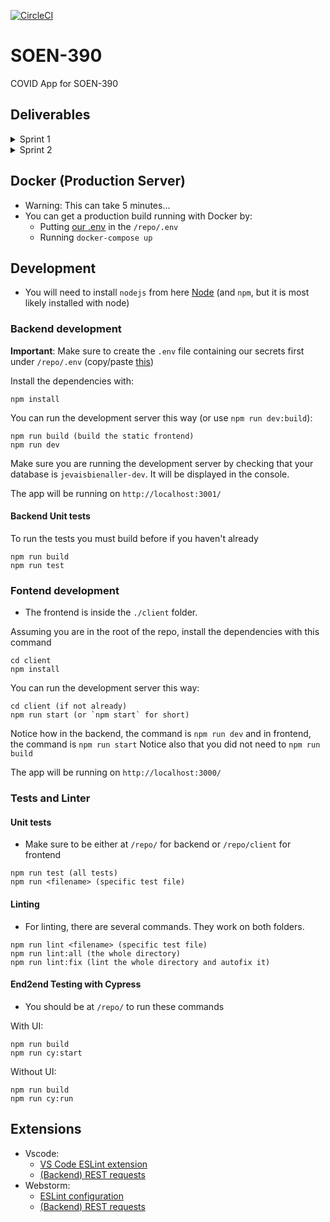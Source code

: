 [![CircleCI](https://circleci.com/gh/SOEN-390-Team-20/Team-20-SOEN-390/tree/main.svg?style=svg)](https://circleci.com/gh/SOEN-390-Team-20/Team-20-SOEN-390/tree/main)

# SOEN-390
COVID App for SOEN-390

## Deliverables

<details>
 <summary>Sprint 1</summary>
 
 * User Stories: [Link](https://docs.google.com/document/d/10e0HZjkWyzlSJokzyg2kVIG6lEmYFzd5JUu7HRchm74/edit?usp=sharing)
 * Release Plan: [Link](https://docs.google.com/spreadsheets/d/1AnwQnLcOWrc7WdgSCdrhiCFdA93MjsrW/edit?usp=sharing&ouid=102135473325782843143&rtpof=true&sd=true)
 * SAD: [Link](https://docs.google.com/document/d/1Ufmfg821g7_rF3dyY5VU9c14m0wEapiFrJ8mhEENNrI/edit?usp=sharing)
 * Risk Assessment: \[[Log](https://drive.google.com/file/d/1kEs8hGzfQoS4M2BgRx-tnM814cgZDpvR/view?usp=sharing)] \[[Plan](https://drive.google.com/file/d/1kEs8hGzfQoS4M2BgRx-tnM814cgZDpvR/view?usp=sharing)]
 * UI prototype: \[[Doc](https://docs.google.com/document/d/1vIKDfNXSNiLRZCsmxhTnLM62R3UDsN8ENk8Hd2ggnEY/edit?usp=sharing)] \[[Figma](https://www.figma.com/file/RnPSGbdIQBEvGQPM6Kxqdv/Wireframes?node-id=2%3A2)]
 * Running Prototype: \[[Frontend](http://ec2-15-223-77-239.ca-central-1.compute.amazonaws.com:3000/)] \[[Backend](http://ec2-15-223-77-239.ca-central-1.compute.amazonaws.com:3001/)]
 * Sprint Retrospective: [Link](https://docs.google.com/document/d/1iTohXd3ckTxBPp3_kZDx-4ve5Yf9xTZEQawz6jqnY2Q/edit?usp=sharing)

</details>

<details>
 <summary>Sprint 2</summary>
 
 * User Stories: [Issues Tag](https://github.com/SOEN-390-Team-20/Team-20-SOEN-390/issues?q=is%3Aopen+is%3Aissue+label%3A%22feature+%3E+user+story%22)
 * Release Plan:
 * SAD: [Link](https://docs.google.com/document/d/192XCOswWAeMxMYo81xI_q4zMg4_6cP2jYnHrcfoHVfE/edit?usp=sharing)
 * Risk Assessment: \[[Log](https://drive.google.com/file/d/1h7F6gm-ETIuUhl4x48tY_FcbzE781tns/view?usp=sharing)] \[[Plan](https://drive.google.com/file/d/1H9uhM4CK5ZeQoPCPhT-R25T15cZoLzub/view?usp=sharing)]
 * UI Prototype: \[[Doc](https://docs.google.com/document/d/1AIXJ3E0Vb6Wovg22-LrJ2GNXdQBCJzd8V3u860CvzPc/edit?usp=sharing)]  \[[Figma](https://www.figma.com/file/MDvw0VTmIiFWOpSgTsgFPw/JeVaisBienAller?node-id=0%3A1)]
 * Testing Plan: [Link](https://github.com/SOEN-390-Team-20/docs/blob/main/Sprint2/TestingPlan.md)
 * Running Prototype: [Link](https://jevaisbienaller.herokuapp.com/)
 * Sprint Retrospective: [Link](https://docs.google.com/document/d/1WRL7p0MVQ1aI9DFx9Wx3DCPzE6Ny1W-oIw9Me_cLudc/edit?usp=sharing)
 
</details>

## Docker (Production Server)
* Warning: This can take 5 minutes...
* You can get a production build running with Docker by:
  * Putting [our .env](https://github.com/SOEN-390-Team-20/.env/blob/main/.env) in the `/repo/.env`
  * Running `docker-compose up`

## Development

* You will need to install `nodejs` from here [Node](https://nodejs.org/en/) (and `npm`, but it is most likely installed with node)

### Backend development

**Important**: Make sure to create the `.env` file containing our secrets first under `/repo/.env` (copy/paste [this](https://github.com/SOEN-390-Team-20/.env/blob/main/.env))

Install the dependencies with:

```
npm install
```

You can run the development server this way (or use `npm run dev:build`):

```
npm run build (build the static frontend)
npm run dev
```

Make sure you are running the development server by checking that your database is `jevaisbienaller-dev`. It will be displayed in the console.

The app will be running on `http://localhost:3001/`

#### Backend Unit tests

To run the tests you must build before if you haven't already

```
npm run build
npm run test
```

### Fontend development


* The frontend is inside the `./client` folder.

Assuming you are in the root of the repo, install the dependencies with this command

```
cd client
npm install
```

You can run the development server this way:

```
cd client (if not already)
npm run start (or `npm start` for short)
```

Notice how in the backend, the command is `npm run dev` and in frontend, the command is `npm run start`
Notice also that you did not need to `npm run build`

The app will be running on `http://localhost:3000/`

### Tests and Linter

#### Unit tests

* Make sure to be either at `/repo/` for backend or `/repo/client` for frontend

```
npm run test (all tests)
npm run <filename> (specific test file)
```

#### Linting

* For linting, there are several commands. They work on both folders.
```
npm run lint <filename> (specific test file)
npm run lint:all (the whole directory)
npm run lint:fix (lint the whole directory and autofix it)
```

#### End2end Testing with Cypress

* You should be at `/repo/` to run these commands

With UI:
```
npm run build
npm run cy:start
```

Without UI:
```
npm run build
npm run cy:run
```

## Extensions
* Vscode:
  * [VS Code ESLint extension](https://marketplace.visualstudio.com/items?itemName=dbaeumer.vscode-eslint)
  * [(Backend) REST requests](https://marketplace.visualstudio.com/items?itemName=humao.rest-client)
* Webstorm:
  * [ESLint configuration](https://www.jetbrains.com/help/webstorm/eslint.html)
  * [(Backend) REST requests](https://www.jetbrains.com/help/webstorm/http-client-in-product-code-editor.html#composing-http-requests)
